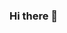 ### Hi there 👋

<!--
**SydanJainen/SydanJainen** is a ✨ _special_ ✨ repository because its `README.md` (this file) appears on your GitHub profile.

Here are some ideas to get you started:

- 🔭 I’m currently a student of UNIPD.
- 🌱 I’m currently learning Machine Learning, Unity, Unreal Engine, Kotlin.
- 👯 I’m looking to collaborate on amazing project in ia and game development.
- 🤔 I’m looking for help with Game Design. I'm not good at drawing or create 3D model
- 💬 Ask me about everything: search me in linkedin, Instagram and Twitter.
- 📫 How to reach me: send me an e-mail: andrea.chinello94@gmail.com
- ⚡ Fun fact: I like to brew beer but drinking it is more satisfying. 
-->
